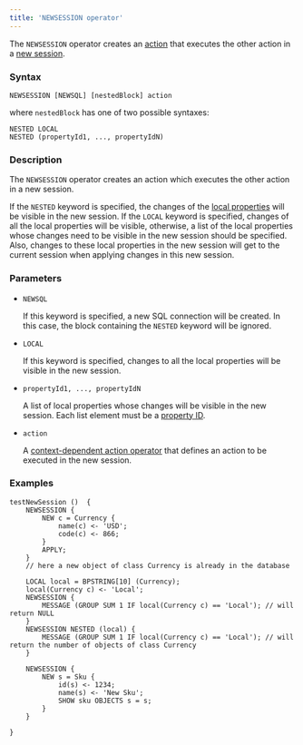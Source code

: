```yaml
---
title: 'NEWSESSION operator'
---
```


The `NEWSESSION` operator creates an [action](Actions.md) that executes the other action in a [new session](New_session_NEWSESSION_NESTEDSESSION.md).

### Syntax

    NEWSESSION [NEWSQL] [nestedBlock] action 

where `nestedBlock` has one of two possible syntaxes:

    NESTED LOCAL
    NESTED (propertyId1, ..., propertyIdN)

### Description

The `NEWSESSION` operator creates an action which executes the other action in a new session.

If the `NESTED` keyword is specified, the changes of the [local properties](Data_properties_DATA.md#local) will be visible in the new session. If the `LOCAL` keyword is specified, changes of all the local properties will be visible, otherwise, a list of the local properties whose changes need to be visible in the new session should be specified. Also, changes to these local properties in the new session will get to the current session when applying changes in this new session.

### Parameters

- `NEWSQL`

    If this keyword is specified, a new SQL connection will be created. In this case, the block containing the `NESTED` keyword will be ignored.

- `LOCAL`

    If this keyword is specified, changes to all the local properties will be visible in the new session.

- `propertyId1, ..., propertyIdN`

    A list of local properties whose changes will be visible in the new session. Each list element must be a [property ID](IDs.md#propertyid).

- `action`

    A [context-dependent action operator](Action_operators.md#contextdependent) that defines an action to be executed in the new session.

### Examples

```lsf
testNewSession ()  {
    NEWSESSION {
        NEW c = Currency {
            name(c) <- 'USD';
            code(c) <- 866;
        }
        APPLY;
    }
    // here a new object of class Currency is already in the database

    LOCAL local = BPSTRING[10] (Currency);
    local(Currency c) <- 'Local';
    NEWSESSION {
        MESSAGE (GROUP SUM 1 IF local(Currency c) == 'Local'); // will return NULL
    }
    NEWSESSION NESTED (local) {
        MESSAGE (GROUP SUM 1 IF local(Currency c) == 'Local'); // will return the number of objects of class Currency
    }

    NEWSESSION {
        NEW s = Sku {
            id(s) <- 1234;
            name(s) <- 'New Sku';
            SHOW sku OBJECTS s = s;
        }
    }

}
```
